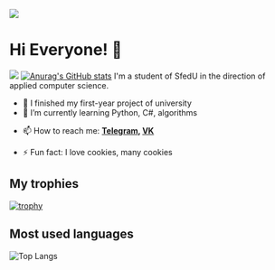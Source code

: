 ![](https://komarev.com/ghpvc/?username=Pr0gger1)
# Hi Everyone! 👋

![](https://github-profile-summary-cards.vercel.app/api/cards/profile-details?username=Pr0gger1&theme=dracula)
[![Anurag's GitHub stats](https://github-readme-stats.vercel.app/api?username=Pr0gger1&show_icons=true&theme=dracula&hide_border=true)](https://github.com/anuraghazra/github-readme-stats)
I'm a student of SfedU in the direction of applied computer science.
- 🔭 I finished my first-year project of university
- 🌱 I’m currently learning Python, C#, algorithms

<!-- 👯 I’m looking to collaborate on ...
- 🤔 I’m looking for help with ...
- 💬 Ask me about ... -->
- 📫 How to reach me:  **[Telegram](https://t.me/progger01), [VK](https://vk.com/lord_of_badcode)**
<!-- - 😄 Pronouns: ... -->
- ⚡ Fun fact: I love cookies, many cookies

## My trophies
[![trophy](https://github-profile-trophy.vercel.app/?username=Pr0gger1&theme=onedark)](https://github.com/ryo-ma/github-profile-trophy)

## Most used languages
![Top Langs](https://github-readme-stats.vercel.app/api/top-langs/?username=Pr0gger1&layout=compact&theme=dracula&hide_border=true)
